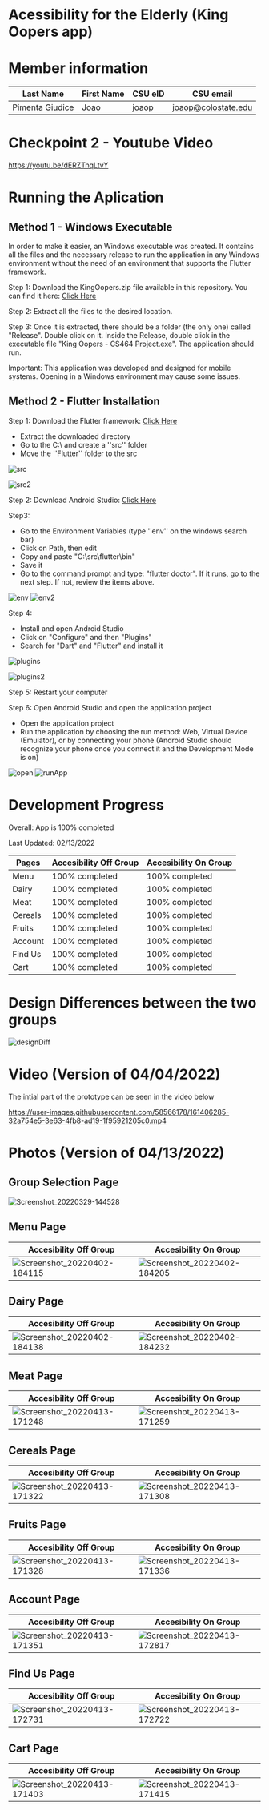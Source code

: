 # Acessibility for the Elderly (King Oopers app)

# Member information

| Last Name |First Name | CSU eID | CSU email |
| --- | --- | --- | --- |
| Pimenta Giudice | Joao | joaop | joaop@colostate.edu |

# Checkpoint 2 - Youtube Video
https://youtu.be/dERZTnqLtvY

# Running the Aplication
## Method 1 - Windows Executable
In order to make it easier, an Windows executable was created. It contains all the files and the necessary release to run the application in any Windows environment without the need of an environment that supports the Flutter framework.

Step 1: Download the KingOopers.zip file available in this repository. You can find it here: [Click Here](https://github.com/csu-hci-projects/Accessibility-for-the-elderly-King-Oopers/blob/2153731e36dec4cadfad8e4d19388dc9d00c241a/KingOopers.zip)

Step 2: Extract all the files to the desired location.

Step 3: Once it is extracted, there should be a folder (the only one) called "Release". Double click on it. Inside the Release, double click in the executable file "King Oopers - CS464 Project.exe". The application should run.

Important: This application was developed and designed for mobile systems. Opening in a Windows environment may cause some issues.

## Method 2 - Flutter Installation
Step 1: Download the Flutter framework: [Click Here](https://docs.flutter.dev/get-started/install)
- Extract the downloaded directory
- Go to the C:\ and create a ''src'' folder
- Move the ''Flutter'' folder to the src

![src](https://user-images.githubusercontent.com/58566178/163683159-409d7eaa-fb9f-41b2-854a-77634f8bf445.PNG)

![src2](https://user-images.githubusercontent.com/58566178/163683161-6254b11b-b9d2-4143-bdb0-c3705fcd68f6.PNG)


Step 2: Download Android Studio: [Click Here](https://developer.android.com/studio)

Step3: 
- Go to the Environment Variables (type ''env'' on the windows search bar)
- Click on Path, then edit
- Copy and paste "C:\src\flutter\bin"
- Save it
- Go to the command prompt and type: "flutter doctor". If it runs, go to the next step. If not, review the items above.

![env](https://user-images.githubusercontent.com/58566178/163683236-f3b94e71-5a0c-4b54-a60f-06f56675e0fb.PNG)
![env2](https://user-images.githubusercontent.com/58566178/163683338-0330ed15-7593-418f-aaef-eff6a3bcfa0a.PNG)


Step 4:
- Install and open Android Studio
- Click on "Configure" and then "Plugins"
- Search for "Dart" and "Flutter" and install it

![plugins](https://user-images.githubusercontent.com/58566178/163683087-30ee9cce-85a8-4cd3-9b8d-cffba8aa18cd.PNG)

![plugins2](https://user-images.githubusercontent.com/58566178/163683099-3467905f-0b03-43a1-b313-9ab2b3031ce7.PNG)


Step 5: Restart your computer

Step 6: Open Android Studio and open the application project
- Open the application project
- Run the application by choosing the run method: Web, Virtual Device (Emulator), or by connecting your phone (Android Studio should recognize your phone once you connect it and the Development Mode is on)

![open](https://user-images.githubusercontent.com/58566178/163683569-8fc4db62-a100-4653-a5e2-7534b3d06234.PNG)
![runApp](https://user-images.githubusercontent.com/58566178/163683041-540fb622-415a-473d-a981-b4f08d784403.PNG)


# Development Progress

Overall: App is 100% completed

Last Updated: 02/13/2022

| Pages  | Accesibility Off Group  | Accesibility On Group |
| ------------- | ------------- | ------------- |
| Menu  | 100% completed | 100% completed |
| Dairy  | 100% completed  | 100% completed |
| Meat  | 100% completed | 100% completed |
| Cereals | 100% completed  | 100% completed |
| Fruits  | 100% completed  | 100% completed |
| Account  | 100% completed | 100% completed |
| Find Us  | 100% completed  | 100% completed |
| Cart  | 100% completed  | 100% completed |

# Design Differences between the two groups
![designDiff](https://user-images.githubusercontent.com/58566178/163286972-10b749d8-d8d6-41f8-b029-306dcd9a5d1f.PNG)


# Video (Version of 04/04/2022)
The intial part of the prototype can be seen in the video below

https://user-images.githubusercontent.com/58566178/161406285-32a754e5-3e63-4fb8-ad19-1f95921205c0.mp4



# Photos (Version of 04/13/2022)

## Group Selection Page
![Screenshot_20220329-144528](https://user-images.githubusercontent.com/58566178/161406334-fcc5334e-a66a-4810-b9ac-47366ef33389.png)

## Menu Page

| Accesibility Off Group  | Accesibility On Group |
| ------------- | ------------- |
| ![Screenshot_20220402-184115](https://user-images.githubusercontent.com/58566178/161406723-7907b52c-06f5-44dc-b108-e620c0984117.png)|![Screenshot_20220402-184205](https://user-images.githubusercontent.com/58566178/161406794-0c3e9fac-3188-40e2-9db7-94cf3ab6924a.png)|

## Dairy Page
| Accesibility Off Group  | Accesibility On Group |
| ------------- | ------------- |
|![Screenshot_20220402-184138](https://user-images.githubusercontent.com/58566178/161406819-193024ba-c37b-4727-9dba-9e82bd717151.png)| ![Screenshot_20220402-184232](https://user-images.githubusercontent.com/58566178/161406825-bed3c473-3bad-4c5f-88f6-090e4cd3e8c3.png)|

## Meat Page
| Accesibility Off Group  | Accesibility On Group |
| ------------- | ------------- |
| ![Screenshot_20220413-171248](https://user-images.githubusercontent.com/58566178/163285624-98a08365-ee86-414d-9975-8e7128631f64.png) | ![Screenshot_20220413-171259](https://user-images.githubusercontent.com/58566178/163285639-f609bbb8-c6a0-4424-b1f1-d4974c350c9a.png) |

## Cereals Page
| Accesibility Off Group  | Accesibility On Group |
| ------------- | ------------- |
|![Screenshot_20220413-171322](https://user-images.githubusercontent.com/58566178/163285708-b085bd59-7ba9-439d-bdf2-f37bc058e6ec.png)| ![Screenshot_20220413-171308](https://user-images.githubusercontent.com/58566178/163285718-3962f559-d381-4197-ba88-6dbe4aa8b5f0.png)|

## Fruits Page
| Accesibility Off Group  | Accesibility On Group |
| ------------- | ------------- |
|![Screenshot_20220413-171328](https://user-images.githubusercontent.com/58566178/163285739-0e0c6204-e8f4-4a02-a187-fb275945ad4a.png)|![Screenshot_20220413-171336](https://user-images.githubusercontent.com/58566178/163285755-124d5e64-61ac-42b2-9984-c95707618665.png)|

## Account Page
| Accesibility Off Group  | Accesibility On Group |
| ------------- | ------------- |
|![Screenshot_20220413-171351](https://user-images.githubusercontent.com/58566178/163285841-6bcfc7a5-a505-457e-ae40-175250a72250.png)|![Screenshot_20220413-172817](https://user-images.githubusercontent.com/58566178/163286631-a70afcf9-1e54-4374-ba81-07e462eeaf01.png)|

## Find Us Page
| Accesibility Off Group  | Accesibility On Group |
| ------------- | ------------- |
|![Screenshot_20220413-172731](https://user-images.githubusercontent.com/58566178/163286373-cc9b62f6-39a6-4466-8f90-c77a2a701452.png)|![Screenshot_20220413-172722](https://user-images.githubusercontent.com/58566178/163286589-e9f1a3d1-72cb-4766-90a0-239415700290.png)|

## Cart Page
| Accesibility Off Group  | Accesibility On Group |
| ------------- | ------------- |
|![Screenshot_20220413-171403](https://user-images.githubusercontent.com/58566178/163286558-b6e7de7a-098f-4d27-b8ad-f7e692d1e4ff.png)|![Screenshot_20220413-171415](https://user-images.githubusercontent.com/58566178/163286546-6c33af5e-6d52-4a9c-b9c8-20faa9683d3a.png)|





